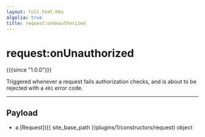 ```yaml
---
layout: full.html.hbs
algolia: true
title: request:onUnauthorized
---
```


# request:onUnauthorized

{{{since "1.0.0"}}}

Triggered whenever a request fails authorization checks, and is about to be rejected with a `401` error code.

---

## Payload

* a [Request]({{ site_base_path }}plugins/1/constructors/request) object
